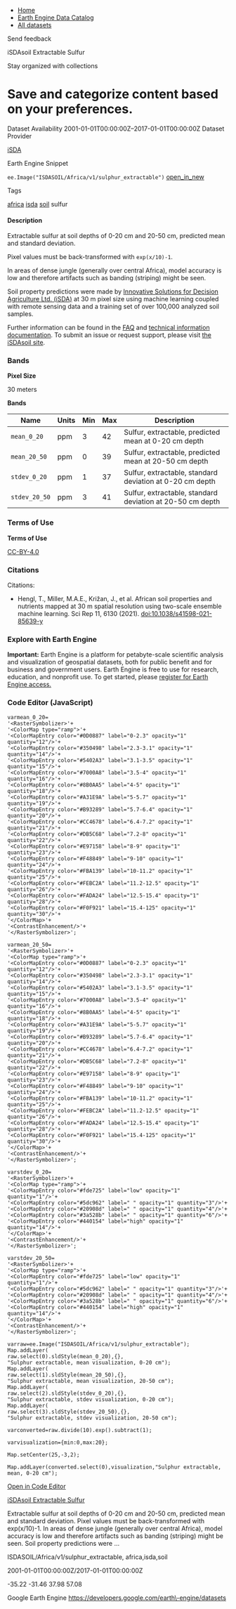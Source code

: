 



* [Home](https://developers.google.com/)
* [Earth Engine Data Catalog](https://developers.google.com/earth-engine/datasets)
* [All datasets](https://developers.google.com/earth-engine/datasets/catalog)





 
 
 Send feedback
 
 

iSDAsoil Extractable Sulfur


 
 Stay organized with collections
 

 
 Save and categorize content based on your preferences.
=============================================================================================================================








Dataset Availability
2001\-01\-01T00:00:00Z–2017\-01\-01T00:00:00Z
Dataset Provider


[iSDA](https://isda-africa.com/)



Earth Engine Snippet


`ee.Image("ISDASOIL/Africa/v1/sulphur_extractable")` 
[open\_in\_new](https://code.earthengine.google.com/?scriptPath=Examples:Datasets/ISDASOIL/ISDASOIL_Africa_v1_sulphur_extractable)





Tags


[africa](/earth-engine/datasets/tags/africa)
[isda](/earth-engine/datasets/tags/isda)
[soil](/earth-engine/datasets/tags/soil)
sulfur








#### Description



Extractable sulfur at soil depths of 0\-20 cm and 20\-50 cm,
predicted mean and standard deviation.


Pixel values must be back\-transformed with `exp(x/10)-1`.


In areas of dense jungle (generally over central Africa), model accuracy is
low and therefore artifacts such as banding (striping) might be seen.


Soil property predictions were made by
[Innovative Solutions for Decision Agriculture Ltd. (iSDA)](https://isda-africa.com/)
at 30 m pixel size using machine learning coupled with remote sensing data
and a training set of over 100,000 analyzed soil samples.


Further information can be found in the
[FAQ](https://www.isda-africa.com/isdasoil/faq/) and
[technical information documentation](https://www.isda-africa.com/isdasoil/technical-information/). To submit an issue or request support, please visit
[the iSDAsoil site](https://isda-africa.com/isdasoil).





### Bands



**Pixel Size**
  
30 meters



**Bands**




| Name | Units | Min | Max | Description |
| --- | --- | --- | --- | --- |
| `mean_0_20` | ppm | 3 | 42 | Sulfur, extractable, predicted mean at 0\-20 cm depth |
| `mean_20_50` | ppm | 0 | 39 | Sulfur, extractable, predicted mean at 20\-50 cm depth |
| `stdev_0_20` | ppm | 1 | 37 | Sulfur, extractable, standard deviation at 0\-20 cm depth |
| `stdev_20_50` | ppm | 3 | 41 | Sulfur, extractable, standard deviation at 20\-50 cm depth |




### Terms of Use


**Terms of Use**


[CC\-BY\-4\.0](https://spdx.org/licenses/CC-BY-4.0.html)




### Citations



Citations:
* Hengl, T., Miller, M.A.E., Križan, J., et al. African soil properties and nutrients
mapped at 30 m spatial resolution using two\-scale ensemble machine learning.
Sci Rep 11, 6130 (2021\).
[doi:10\.1038/s41598\-021\-85639\-y](https://doi.org/10.1038/s41598-021-85639-y)





### Explore with Earth Engine


**Important:** 
 Earth Engine is a platform for petabyte\-scale scientific analysis and visualization of
 geospatial datasets, both for public benefit and for business and government users.
 Earth Engine is free to use for research, education, and nonprofit use. To get started, please
 [register for Earth Engine access.](https://console.cloud.google.com/earth-engine)



### Code Editor (JavaScript)



```
varmean_0_20=
'<RasterSymbolizer>'+
'<ColorMap type="ramp">'+
'<ColorMapEntry color="#0D0887" label="0-2.3" opacity="1" quantity="12"/>'+
'<ColorMapEntry color="#350498" label="2.3-3.1" opacity="1" quantity="14"/>'+
'<ColorMapEntry color="#5402A3" label="3.1-3.5" opacity="1" quantity="15"/>'+
'<ColorMapEntry color="#7000A8" label="3.5-4" opacity="1" quantity="16"/>'+
'<ColorMapEntry color="#8B0AA5" label="4-5" opacity="1" quantity="18"/>'+
'<ColorMapEntry color="#A31E9A" label="5-5.7" opacity="1" quantity="19"/>'+
'<ColorMapEntry color="#B93289" label="5.7-6.4" opacity="1" quantity="20"/>'+
'<ColorMapEntry color="#CC4678" label="6.4-7.2" opacity="1" quantity="21"/>'+
'<ColorMapEntry color="#DB5C68" label="7.2-8" opacity="1" quantity="22"/>'+
'<ColorMapEntry color="#E97158" label="8-9" opacity="1" quantity="23"/>'+
'<ColorMapEntry color="#F48849" label="9-10" opacity="1" quantity="24"/>'+
'<ColorMapEntry color="#FBA139" label="10-11.2" opacity="1" quantity="25"/>'+
'<ColorMapEntry color="#FEBC2A" label="11.2-12.5" opacity="1" quantity="26"/>'+
'<ColorMapEntry color="#FADA24" label="12.5-15.4" opacity="1" quantity="28"/>'+
'<ColorMapEntry color="#F0F921" label="15.4-125" opacity="1" quantity="30"/>'+
'</ColorMap>'+
'<ContrastEnhancement/>'+
'</RasterSymbolizer>';

varmean_20_50=
'<RasterSymbolizer>'+
'<ColorMap type="ramp">'+
'<ColorMapEntry color="#0D0887" label="0-2.3" opacity="1" quantity="12"/>'+
'<ColorMapEntry color="#350498" label="2.3-3.1" opacity="1" quantity="14"/>'+
'<ColorMapEntry color="#5402A3" label="3.1-3.5" opacity="1" quantity="15"/>'+
'<ColorMapEntry color="#7000A8" label="3.5-4" opacity="1" quantity="16"/>'+
'<ColorMapEntry color="#8B0AA5" label="4-5" opacity="1" quantity="18"/>'+
'<ColorMapEntry color="#A31E9A" label="5-5.7" opacity="1" quantity="19"/>'+
'<ColorMapEntry color="#B93289" label="5.7-6.4" opacity="1" quantity="20"/>'+
'<ColorMapEntry color="#CC4678" label="6.4-7.2" opacity="1" quantity="21"/>'+
'<ColorMapEntry color="#DB5C68" label="7.2-8" opacity="1" quantity="22"/>'+
'<ColorMapEntry color="#E97158" label="8-9" opacity="1" quantity="23"/>'+
'<ColorMapEntry color="#F48849" label="9-10" opacity="1" quantity="24"/>'+
'<ColorMapEntry color="#FBA139" label="10-11.2" opacity="1" quantity="25"/>'+
'<ColorMapEntry color="#FEBC2A" label="11.2-12.5" opacity="1" quantity="26"/>'+
'<ColorMapEntry color="#FADA24" label="12.5-15.4" opacity="1" quantity="28"/>'+
'<ColorMapEntry color="#F0F921" label="15.4-125" opacity="1" quantity="30"/>'+
'</ColorMap>'+
'<ContrastEnhancement/>'+
'</RasterSymbolizer>';

varstdev_0_20=
'<RasterSymbolizer>'+
'<ColorMap type="ramp">'+
'<ColorMapEntry color="#fde725" label="low" opacity="1" quantity="1"/>'+
'<ColorMapEntry color="#5dc962" label=" " opacity="1" quantity="3"/>'+
'<ColorMapEntry color="#20908d" label=" " opacity="1" quantity="4"/>'+
'<ColorMapEntry color="#3a528b" label=" " opacity="1" quantity="6"/>'+
'<ColorMapEntry color="#440154" label="high" opacity="1" quantity="14"/>'+
'</ColorMap>'+
'<ContrastEnhancement/>'+
'</RasterSymbolizer>';

varstdev_20_50=
'<RasterSymbolizer>'+
'<ColorMap type="ramp">'+
'<ColorMapEntry color="#fde725" label="low" opacity="1" quantity="1"/>'+
'<ColorMapEntry color="#5dc962" label=" " opacity="1" quantity="3"/>'+
'<ColorMapEntry color="#20908d" label=" " opacity="1" quantity="4"/>'+
'<ColorMapEntry color="#3a528b" label=" " opacity="1" quantity="6"/>'+
'<ColorMapEntry color="#440154" label="high" opacity="1" quantity="14"/>'+
'</ColorMap>'+
'<ContrastEnhancement/>'+
'</RasterSymbolizer>';

varraw=ee.Image("ISDASOIL/Africa/v1/sulphur_extractable");
Map.addLayer(
raw.select(0).sldStyle(mean_0_20),{},
"Sulphur extractable, mean visualization, 0-20 cm");
Map.addLayer(
raw.select(1).sldStyle(mean_20_50),{},
"Sulphur extractable, mean visualization, 20-50 cm");
Map.addLayer(
raw.select(2).sldStyle(stdev_0_20),{},
"Sulphur extractable, stdev visualization, 0-20 cm");
Map.addLayer(
raw.select(3).sldStyle(stdev_20_50),{},
"Sulphur extractable, stdev visualization, 20-50 cm");

varconverted=raw.divide(10).exp().subtract(1);

varvisualization={min:0,max:20};

Map.setCenter(25,-3,2);

Map.addLayer(converted.select(0),visualization,"Sulphur extractable, mean, 0-20 cm");
```



[Open in Code Editor](https://code.earthengine.google.com/?scriptPath=Examples:Datasets/ISDASOIL/ISDASOIL_Africa_v1_sulphur_extractable)


[iSDAsoil Extractable Sulfur](/earth-engine/datasets/catalog/ISDASOIL_Africa_v1_sulphur_extractable)

Extractable sulfur at soil depths of 0\-20 cm and 20\-50 cm, predicted mean and standard deviation. Pixel values must be back\-transformed with exp(x/10\)\-1\. In areas of dense jungle (generally over central Africa), model accuracy is low and therefore artifacts such as banding (striping) might be seen. Soil property predictions were …

 ISDASOIL/Africa/v1/sulphur\_extractable,
 africa,isda,soil

2001\-01\-01T00:00:00Z/2017\-01\-01T00:00:00Z



 \-35\.22 \-31\.46 37\.98 57\.08
 



Google Earth Engine
https://developers.google.com/earth\-engine/datasets








